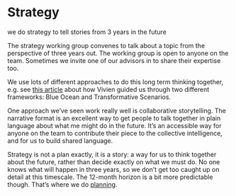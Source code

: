 # Strategy
we do strategy to tell stories from 3 years in the future

The strategy working group convenes to talk about a topic from the perspective of three years out. The working group is open to anyone on the team. Sometimes we invite one of our advisors in to share their expertise too.

We use lots of different approaches to do this long term thinking together, e.g. see [this article](https://medium.com/enspiral-tales/crafting-strategy-in-a-collaborative-organisation-989fa34e6e24#.71qrap3wd) about how Vivien guided us through two different frameworks: Blue Ocean and Transformative Scenarios.

One approach we’ve seen work really well is collaborative storytelling. The narrative format is an excellent way to get people to talk together in plain language about what me might do in the future. It’s an accessible way for anyone on the team to contribute their piece to the collective intelligence, and for us to build shared language. 

Strategy is not a plan exactly, it is a story: a way for us to think together about the future, rather than decide exactly on what we must do. No one knows what will happen in three years, so we don’t get too caught up on detail at this timescale. The 12-month horizon is a bit more predictable though. That’s where we do [planning](https://loomio.gitbooks.io/loomio-cooperative-handbook/content/planning.html).


